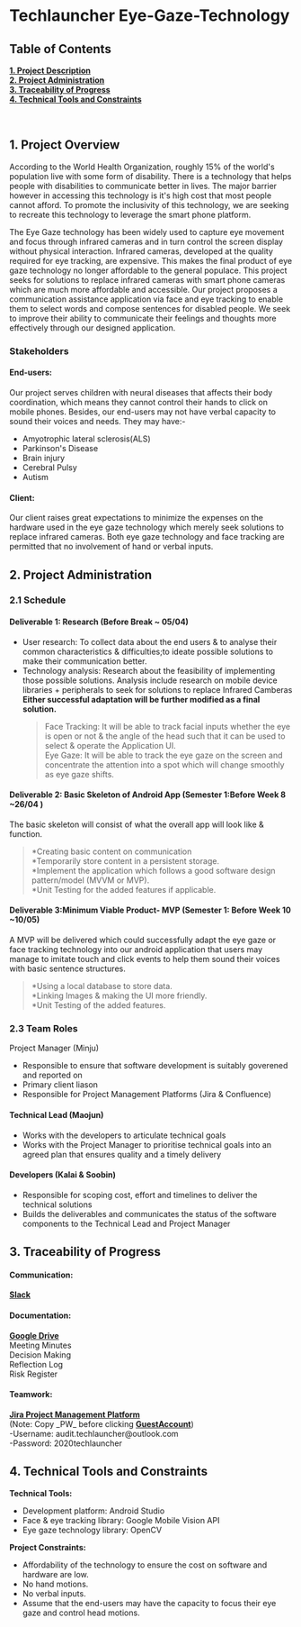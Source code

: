 # Techlauncher Eye-Gaze-Technology
<h2><a name = "content"> Table of Contents </a></h2>

<a href = "#Title1"><b> 1. Project Description </b></a><br/>
<a href = "#Title2"><b> 2. Project Administration </b></a><br/>
<a href = "#Title3"><b> 3. Traceability of Progress </b></a><br/> 
<a href = "#Title4"><b> 4. Technical Tools and Constraints </b></a><br/>


<br />

<h2><a name = "Title1"> 1. Project Overview </a></h2>

According to the World Health Organization, roughly 15% of the world's population live with some form of disability. There is a technology that helps people with disabilities to communicate better in lives. The major barrier however in accessing this technology is it's high cost that most people cannot afford. To promote the inclusivity of this technology, we are seeking to recreate this technology to leverage the smart phone platform.

The Eye Gaze technology has been widely used to capture eye movement and focus through infrared cameras and in turn control the screen display without physical interaction. Infrared cameras, developed at the quality required for eye tracking, are expensive. This makes the final product of eye gaze technology no longer affordable to the general populace. This project seeks for solutions to replace infrared cameras with smart phone cameras which are much more affordable and accessible. Our project proposes a communication assistance application via face and eye tracking to enable them to select words and compose sentences for disabled people. We seek to improve their ability to communicate their feelings and thoughts more effectively through our designed application.

<h3> Stakeholders </h3>

#### End-users:
Our project serves children with neural diseases that affects their body coordination, which means they cannot control their hands to click on mobile phones. Besides, our end-users may not have verbal capacity to sound their voices and needs. They may have:-
                <ul>
                <li>Amyotrophic lateral sclerosis(ALS)</li>
                <li>Parkinson's Disease</li>
                <li>Brain injury</li>
                <li>Cerebral Pulsy</li>
                <li>Autism</li>
                </ul>
                
#### Client:
Our client raises great expectations to minimize the expenses on the hardware used in the eye gaze technology which merely seek solutions to replace infrared cameras. Both eye gaze technology and face tracking are permitted that no involvement of hand or verbal inputs.
<br />

<h2><a name = "Title2"> 2. Project Administration </a></h2>

<h3> 2.1 Schedule</h3>

#### Deliverable 1: Research (Before Break ~ 05/04)

* User research: 
To collect data about the end users & to analyse their common characteristics & difficulties;to ideate possible solutions to make their communication better.
* Technology analysis:
Research about the feasibility of implementing those possible solutions.
Analysis include research on mobile device libraries + peripherals to seek for solutions to replace Infrared Camberas<br/>
<b>Either successful adaptation will be further modified as a final solution.</b><br/>
  >Face Tracking: It will be able to track facial inputs whether the eye is open or not & the angle of the head such that it can be used to select & operate the Application UI.<br/>
  >Eye Gaze: It will be able to track the eye gaze on the screen and concentrate the attention into a spot which will change smoothly as eye gaze shifts.<br/>
    
#### Deliverable 2: Basic Skeleton of Android  App (Semester 1:Before Week 8 ~26/04 )
The basic skeleton will consist of what the overall app will look like & function.<br/>
  > *Creating basic content on communication<br/>
  > *Temporarily store content in a persistent storage.<br/>
  > *Implement the application which follows a good software design pattern/model (MVVM or MVP).<br/>
  > *Unit Testing for the added features if applicable.<br/>

     
#### Deliverable 3:Minimum Viable Product- MVP (Semester 1: Before Week 10 ~10/05)
A MVP will be delivered which could successfully adapt the eye gaze or face tracking technology into our android application that users may manage to imitate  touch and click events to help them sound their voices with basic sentence structures.<br/>
  > *Using a local database to store data.<br/>
  > *Linking Images & making the UI more friendly.<br/>
  > *Unit Testing of the added features.<br/>



<h3> 2.3 Team Roles </h3>

Project Manager (Minju)
 - Responsible to ensure that software development is suitably goverened and reported on
 - Primary client liason
 - Responsible for Project Management Platforms (Jira & Confluence)
 
#### Technical Lead (Maojun)
 - Works with the developers to articulate technical goals
 - Works with the Project Manager to prioritise technical goals into an agreed plan that ensures quality and a timely delivery 

#### Developers (Kalai & Soobin)
 - Responsible for scoping cost, effort and timelines to deliver the technical solutions 
 - Builds the deliverables and communicates the status of the software components to the Technical Lead and Project Manager

<a name = "JiraAccess"/>
<h2><a name = "Title3"> 3. Traceability of Progress</a></h2>
<h4> Communication:</h4>
<a href = "https://app.slack.com/client/TUX4W2LDP/CV9DJ2ZQW"><b> Slack </b></a><br/>
<h4> Documentation:</h4>
<a href = "https://drive.google.com/drive/folders/1NlzcfOPzjzUGLZtv5XBwhFZTKDHvKzTZ"><b>Google Drive</b></a><br/>
Meeting Minutes<br/>
Decision Making<br/>
Reflection Log<br/>
Risk Register<br/>

<h4> Teamwork:</h4>
<a href = "https://comp3500.atlassian.net/jira/software/projects/MEGT/boards/1/roadmap"><b> Jira Project Management Platform</b></a>
<br/>
(Note: Copy _PW_ before clicking <a href = "https://id.atlassian.com/login?application=jira&continue=https%3A%2F%2Fcomp3500.atlassian.net%2Flogin%3FredirectCount%3D1%26dest-url%3D%252Fjira%252Fsoftware%252Fprojects%252FMEGT%252Fboards%252F1%252Froadmap%26application%3Djira&email=audit.techlauncher%40outlook.com"><b>GuestAccount</b></a>)<br/>
  -Username: audit.techlauncher@outlook.com<br/>
  -Password: 2020techlauncher

<h2><a name = "Title4"> 4. Technical Tools and Constraints</a></h2>

**Technical Tools:**
 - Development platform: Android Studio
 - Face & eye tracking library: Google Mobile Vision API
 - Eye gaze technology library: OpenCV
 

**Project Constraints:**
- Affordability of the technology to ensure the cost on software and hardware are low.
 - No hand motions.
 - No verbal inputs.
 - Assume that the end-users may have the capacity to focus their eye gaze and control head motions.
 




